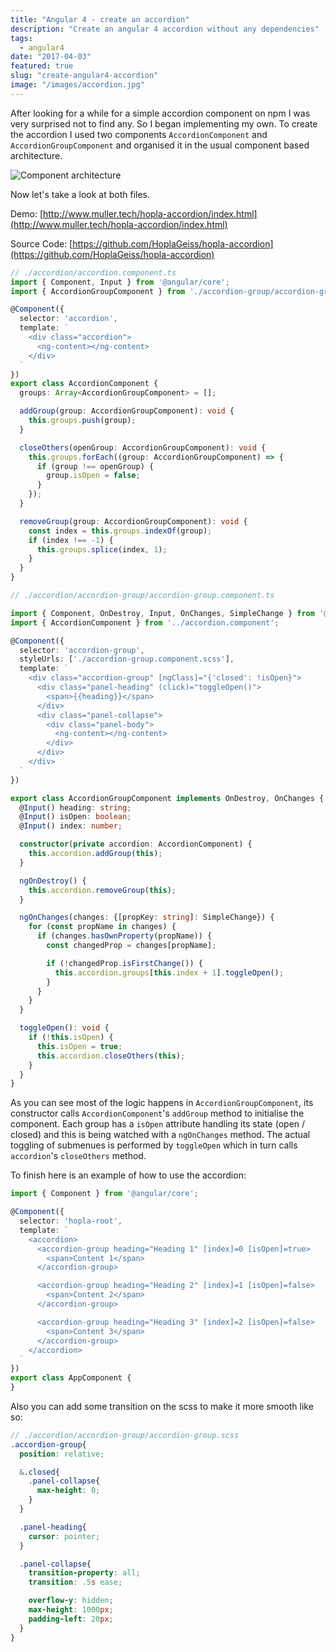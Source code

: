 ```yaml
---
title: "Angular 4 - create an accordion"
description: "Create an angular 4 accordion without any dependencies"
tags:
  - angular4
date: "2017-04-03"
featured: true
slug: "create-angular4-accordion"
image: "/images/accordion.jpg"
---
```


After looking for a while for a simple accordion component on npm I was very surprised not to find any. So I began implementing my own.
To create the accordion I used two components `AccordionComponent` and `AccordionGroupComponent` and organised it in the usual component based architecture.

![Component architecture](/images/accordion-architecture.png)

Now let's take a look at both files.

Demo: [http://www.muller.tech/hopla-accordion/index.html](http://www.muller.tech/hopla-accordion/index.html)

Source Code: [https://github.com/HoplaGeiss/hopla-accordion](https://github.com/HoplaGeiss/hopla-accordion)

``` typescript
// ./accordion/accordion.component.ts
import { Component, Input } from '@angular/core';
import { AccordionGroupComponent } from './accordion-group/accordion-group.component';

@Component({
  selector: 'accordion',
  template: `
    <div class="accordion">
      <ng-content></ng-content>
    </div>
  `
})
export class AccordionComponent {
  groups: Array<AccordionGroupComponent> = [];

  addGroup(group: AccordionGroupComponent): void {
    this.groups.push(group);
  }

  closeOthers(openGroup: AccordionGroupComponent): void {
    this.groups.forEach((group: AccordionGroupComponent) => {
      if (group !== openGroup) {
        group.isOpen = false;
      }
    });
  }

  removeGroup(group: AccordionGroupComponent): void {
    const index = this.groups.indexOf(group);
    if (index !== -1) {
      this.groups.splice(index, 1);
    }
  }
}
```

```typescript
// ./accordion/accordion-group/accordion-group.component.ts

import { Component, OnDestroy, Input, OnChanges, SimpleChange } from '@angular/core';
import { AccordionComponent } from '../accordion.component';

@Component({
  selector: 'accordion-group',
  styleUrls: ['./accordion-group.component.scss'],
  template: `
    <div class="accordion-group" [ngClass]="{'closed': !isOpen}">
      <div class="panel-heading" (click)="toggleOpen()">
        <span>{{heading}}</span>
      </div>
      <div class="panel-collapse">
        <div class="panel-body">
          <ng-content></ng-content>
        </div>
      </div>
    </div>
  `
})

export class AccordionGroupComponent implements OnDestroy, OnChanges {
  @Input() heading: string;
  @Input() isOpen: boolean;
  @Input() index: number;

  constructor(private accordion: AccordionComponent) {
    this.accordion.addGroup(this);
  }

  ngOnDestroy() {
    this.accordion.removeGroup(this);
  }

  ngOnChanges(changes: {[propKey: string]: SimpleChange}) {
    for (const propName in changes) {
      if (changes.hasOwnProperty(propName)) {
        const changedProp = changes[propName];

        if (!changedProp.isFirstChange()) {
          this.accordion.groups[this.index + 1].toggleOpen();
        }
      }
    }
  }

  toggleOpen(): void {
    if (!this.isOpen) {
      this.isOpen = true;
      this.accordion.closeOthers(this);
    }
  }
}
```

As you can see most of the logic happens in `AccordionGroupComponent`, its constructor calls `AccordionComponent`'s `addGroup` method to initialise the component. Each group has a `isOpen` attribute handling its state (open / closed) and this is being watched with a `ngOnChanges` method. The actual toggling of submenues is performed by `toggleOpen` which in turn calls `accordion`'s `closeOthers` method.

To finish here is an example of how to use the accordion:

```typescript
import { Component } from '@angular/core';

@Component({
  selector: 'hopla-root',
  template: `
    <accordion>
      <accordion-group heading="Heading 1" [index]=0 [isOpen]=true>
        <span>Content 1</span>
      </accordion-group>

      <accordion-group heading="Heading 2" [index]=1 [isOpen]=false>
        <span>Content 2</span>
      </accordion-group>

      <accordion-group heading="Heading 3" [index]=2 [isOpen]=false>
        <span>Content 3</span>
      </accordion-group>
    </accordion>
  `
})
export class AppComponent {
}
```

Also you can add some transition on the scss to make it more smooth like so:

```scss
// ./accordion/accordion-group/accordion-group.scss
.accordion-group{
  position: relative;

  &.closed{
    .panel-collapse{
      max-height: 0;
    }
  }

  .panel-heading{
    cursor: pointer;
  }

  .panel-collapse{
    transition-property: all;
    transition: .5s ease;

    overflow-y: hidden;
    max-height: 1000px;
    padding-left: 20px;
  }
}
```
